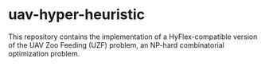 # uav-hyper-heuristic
This repository contains the implementation of a HyFlex-compatible version of the UAV Zoo Feeding (UZF) problem, an NP-hard combinatorial optimization problem.
